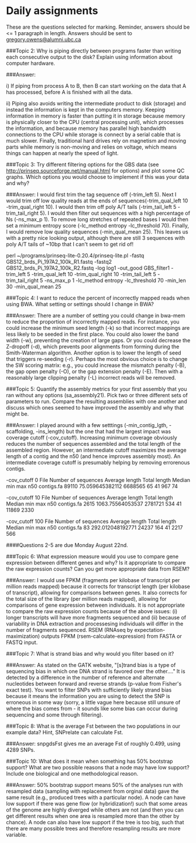 # Daily assignments
These are the questions selected for marking. Reminder, answers should be <= 1 paragraph in length. 
Answers should be sent to gregory.owens@alumni.ubc.ca

###Topic 2:
Why is piping directly between programs faster than writing each consecutive output to the disk? Explain using information about computer hardware.

###Answer:

i) If piping from process A to B, then B can start working on the data that A has processed, before A is finished with all the data.

ii) Piping also avoids writing the intermediate product to disk (storage) and instead the information is kept in the computers memory. Keeping information in memory is faster than putting it in storage because memory is physically closer to the CPU (central processing unit), which processes the information, and because memory has parallel high bandwidth connections to the CPU while storage is connect by a serial cable that is much slower. Finally, traditional hard drives rely on magnetism and moving parts while memory is non-moving and relies on voltage, which means things can happen at nearly the speed of light.    

###Topic 3:
Try different filtering options for the GBS data (see http://prinseq.sourceforge.net/manual.html for options) and plot some QC graphs. Which options you would choose to implement if this was your data and why?

###Answer:
I would first trim the tag sequence off (-trim_left 5). Next I would trim off low quality reads at the ends of sequences(-trim_qual_left 10 -trim_qual_right 10). I would then trim off poly A/T tails (-trim_tail_left 5 -trim_tail_right 5). I would then filter out sequences with a high percentage of Ns (-ns_max_p 1). To remove long stretches of repeated bases I would then set a minimum entropy score (-lc_method entropy -lc_threshold 70). Finally, I would remove low quality sequences (-min_qual_mean 25). This leaves us with a pretty nice looking output, although there are still 3 sequences with poly A/T tails of ~10bp that I can't seem to get rid of!

perl ~/programs/prinseq-lite-0.20.4/prinseq-lite.pl -fastq GBS12_brds_Pi_197A2_100k_R1.fastq -fastq2 GBS12_brds_Pi_197A2_100k_R2.fastq -log log1 -out_good GBS_filter1 -trim_left 5 -trim_qual_left 10 -trim_qual_right 10 -trim_tail_left 5 -trim_tail_right 5 -ns_max_p 1 -lc_method entropy -lc_threshold 70 -min_len 30 -min_qual_mean 25

###Topic 4:
I want to reduce the percent of incorrectly mapped reads when using BWA. What setting or settings should I change in BWA?

###Answer:
There are a number of setting you could change in bwa-mem to reduce the proportion of incorrectly mapped reads. For instance, you could increase the minimum seed length (-k) so that incorrect mappings are less likely to be seeded in the first place. You could also lower the band width (-w), preventing the creation of large gaps. Or you could decrease the Z-dropoff (-d), which prevents poor alignments from forming during the Smith-Waterman algorithm. Another option is to lower the length of seed that triggers re-seeding (-r). Perhaps the most obvious choice is to change the SW scoring matrix: e.g., you could increase the mismatch penalty (-B), the gap open penalty (-O), or the gap extension penalty (-E). Then with a reasonably large clipping penalty (-L) incorrect reads will be removed. 

###Topic 5:
Quantify the assembly metrics for your first assembly that you ran without any options (sa_assembly21). Pick two or three different sets of parameters to run. Compare the resulting assemblies with one another and discuss which ones seemed to have improved the assembly and why that might be.

###Answer:
I played around with a few setttings (-min_contig_lgth, -scaffolding, -ins_length) but the one that had the largest impact was coverage cutoff (-cov_cutoff). Increasing minimum coverage obviously reduces the number of sequences assembled and the total length of the assembled region. However, an intermediate cutoff maximizes the average length of a contig and the n50 (and hence improves assembly most). An intermediate coverage cutoff is presumably helping by removing errorenous contigs.

-cov_cutoff 0
File		Number of sequences	Average length		Total length	Median	min	max	n50
contigs.fa	89110			75.059645382112		6688565		65	41	967	74

-cov_cutoff 10
File		Number of sequences	Average length		Total length	Median	min	max	n50
contigs.fa	2615			1063.75564053537	2781721		534	41	11869	2330

-cov_cutoff 100
File		Number of sequences	Average length		Total length	Median	min	max	n50
contigs.fa	83			292.012048192771	24237		164	41	2217	566

####Questions 2-5 are due Monday August 22nd.

###Topic 6:
What expression measure would you use to compare gene expression between different genes and why? Is it appropriate to compare the raw expression counts? Can you get more appropriate data from RSEM?

###Answer:
I would use FPKM (fragments per kilobase of transcript per million reads mapped) because it corrects for transcript length (per kilobase of transcript), allowing for comparisons between genes. It also corrects for the total size of the library (per million reads mapped), allowing for comparisons of gene expression between individuals. It is not appropriate to compare the raw expression counts because of the above issues: (i) longer transcripts will have more fragments sequenced and (ii) because of variability in DNA extraction and processesing individuals will differ in the number of fragments sequenced. RSEM (RNAseq by expectation-maximization) outputs FPKM (rsem-calculate-expression) from FASTA or FASTQ input. 

###Topic 7:
What is strand bias and why would you filter based on it?

###Answer:
As stated on the GATK website, "[s]trand bias is a type of sequencing bias in which one DNA strand is favored over the other...." It is detected by a difference in the number of reference and alternate nucleotides between forward and reverse strands (p-value from Fisher's exact test). You want to filter SNPs with sufficiently likely strand bias because it means the information you are using to detect the SNP is erroneous in some way (sorry, a little vague here because still unsure of where the bias comes from - it sounds like some bias can occur during sequencing and some through filtering). 

###Topic 8:
What is the average Fst between the two populations in our example data? Hint, SNPrelate can calculate Fst.

###Answer:
snpgdsFst gives me an average Fst of roughly 0.499, using 4289 SNPs. 

###Topic 10:
What does it mean when something has 50% bootstrap support? What are two possible reasons that a node may have low support? Include one biological and one methodological reason.

###Answer:
50% bootstrap support means 50% of the analyses run with resampled data (sampling with replacement from orginal data) gave the same result (e.g., produced trees with a particular node). A node can have low support if there was gene flow (or hybridization!) such that some areas of the genome are highly diverged while others are not (and then you can get different results when one area is resampled more than the other by chance). A node can also have low support if the tree is too big, such that there are many possible trees and therefore resampling results are more variable.
